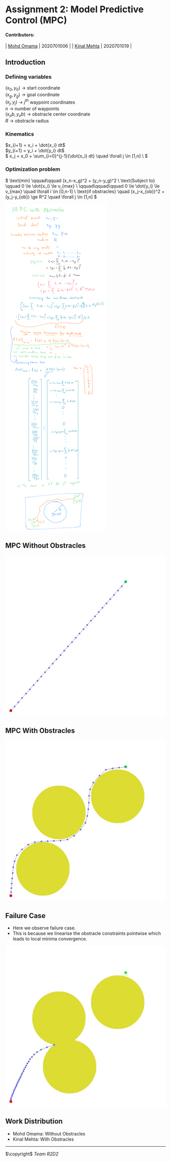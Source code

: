 # Assignment 2: Model Predictive Control (MPC)

#### Contributors:
| [Mohd Omama](github.com/mohdomama) | 2020701006 |
| [Kinal Mehta](github.com/kinalmehta) | 2020701019 | 

## Introduction

### Defining variables
$(x_0, y_0)$ -> start coordinate <br>
$(x_g, y_g)$ -> goal coordinate <br>
$(x_j, y_j)$ -> $j^{th}$ waypoint coordinates <br>
$n$ -> number of waypoints <br>
$(x_ob, y_ob)$ -> obstracle center coordinate <br>
$R$ -> obstracle radius

### Kinematics
$x_{i+1} = x_i + \dot{x_i} dt$ <br>
$y_{i+1} = y_i + \dot{y_i} dt$ <br>
$
x_j = x_0 + \sum_{i=0}^{j-1}{\dot{x_i} dt} \quad \forall j \in [1,n] \\
$

### Optimization problem
$
\text{min} \qquad\qquad (x_n-x_g)^2 + (y_n-y_g)^2 \\ 
\text{Subject to} \qquad 0 \le \dot{x_i} \le v_{max} \\
\qquad\qquad\qquad 0 \le \dot{y_i} \le v_{max} \quad \forall i \in [0,n-1] \\ 
\text{if obstracles} \quad (x_j-x_{ob})^2 + (y_j-y_{ob}) \ge R^2 \quad \forall j \in [1,n]
$

![math](./images/mpc_proof.png)

## MPC Without Obstracles
![no obstracle plot](images/no-obstracle.jpg)

## MPC With Obstracles
![obstracle plot](images/obstracle.jpg)

## Failure Case
- Here we observe failure case.
- This is because we linearise the obstracle constraints pointwise which leads to local minima convergence.

![fail case](images/fail_case.jpg)


## Work Distribution
- Mohd Omama: Without Obstracles
- Kinal Mehta: With Obstracles

---
$\copyright$ *Team R2D2*
